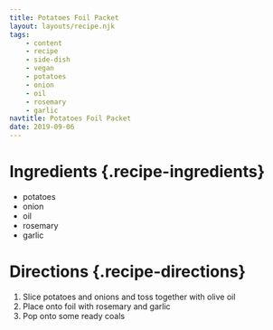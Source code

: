```yaml
---
title: Potatoes Foil Packet
layout: layouts/recipe.njk
tags:
    - content
    - recipe    
    - side-dish
    - vegan
    - potatoes
    - onion
    - oil
    - rosemary
    - garlic
navtitle: Potatoes Foil Packet
date: 2019-09-06
---
```

# Ingredients {.recipe-ingredients}

- potatoes
- onion
- oil
- rosemary
- garlic

# Directions {.recipe-directions}

1. Slice potatoes and onions and toss together with olive oil
2. Place onto foil with rosemary and garlic
3. Pop onto some ready coals

